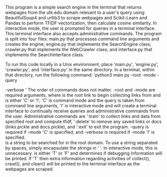 This program is a simple search engine in the terminal that returns webpages from the utk.edu domain relevant to a user's query using
BeautifulSoup4 and urllib3 to scrape webpages and Scikit-Learn and Pandas to perform TFIDF vectorization, then calculate cosine similarity.
In interactive mode, the user is prompted for queries in a terminal interface. This terminal interface also accepts administrative commands.
The program is split into four files: main.py that processes command line arguments and creates the engine; engine.py that implements
the SearchEngine class; crawler.py that implements the WebCrawler class; and interface.py that implements the SearchInterface class.

To run this code locally in a Unix environment, place 'main.py', 'engine.py', 'crawler.py', and 'interface.py' in the same directory. In a
terminal, within that directory, run the following command: 'python3 main.py -root <url> -mode <mode> -query <search query> -verbose <verbosity>'
The order of commands does not matter. -root and -mode are required arguments, where <url> is the root link to begin collecting links from and
<mode> is either 'C' or 'I'; 'C' is command mode and the query is taken from command line arguments, 'I' is interactive mode and will create a
terminal interface to continually receive queries and administrative commands from the user. Administrative commands are ':train' to collect
links and data from specified root and compute tfidf, ':delete' to remove any saved links or docs (links.pickle and docs.pickle), and ':exit' to
exit the program. -query is required if -mode 'C' is specified, and -verbose is required if -mode 'I' is specified. <search query> is a string
to be searched for in the root domain. To use a string separated by spaces, simply encapsulate the strings in ' '. In interactive mode, this is
unnecessary. <verbosity> is either 'T' or 'F' and determines if debugging information will be printed. If 'T' then extra information regarding
activities of collect(), crawl(), and clean() will be printed to the terminal interface as the webpages are scraped.
